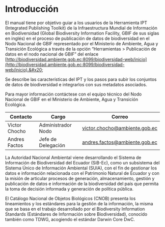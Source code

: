 # Introducción

El manual tiene por objetivo guiar a los usuarios de la Herramienta IPT (Integrated Publishing Toolkit) de la Infraestructura Mundial de Información en Biodiversidad (Global Biodiversity Information Facility, GBIF de sus siglas en inglés) en el proceso de publicación de datos de biodiversidad en el Nodo Nacional de GBIF representado por el Ministerio de Ambiente, Agua y Transición Ecológica a través de la opción “Herramientas > Publicación de datos en el nodo nacional de GBIF” del enlace [http://biodiversidad.ambiente.gob.ec:8099/biodiversidad-web/inicio](http://biodiversidad.ambiente.gob.ec:8099/biodiversidad-web/inicio).&#x20;

Se describe las características del IPT y los pasos para subir los conjuntos de datos de biodiversidad e integrarlos con sus metadatos asociados.&#x20;

Para mayor información contáctese con el equipo técnico del Nodo Nacional de GBIF en el Ministerio de Ambiente, Agua y Transición Ecológica.



| Contacto      | Cargo              | Correo                        |
| ------------- | ------------------ | ----------------------------- |
| Victor Chocho | Administrador Nodo | victor.chocho@ambiente.gob.ec |
| Andres Factos | Jefe de Delegación | andres.factos@ambiente.gob.ec |

La Autoridad Nacional Ambiental viene desarrollando el Sistema de Información de Biodiversidad del Ecuador (SiB-Ec), como un subsistema del Sistema Único de Información Ambiental (SUIA), con el fin de gestionar los datos e información relacionada con el Patrimonio Natural de Ecuador y con la misión de articular procesos de generación, almacenamiento, gestión y publicación de datos e información de la biodiversidad del país que permita la toma de decisión informada y generación de política pública.&#x20;

El Catálogo Nacional de Objetos Biológicos (CNOB) presenta los lineamientos y los estándares para la gestión de la información, la misma que se basa en el trabajo desarrollado por el Biodiversity Information Standards (Estándares de Información sobre Biodiversidad), conocido también como TDWG, acogiendo el estándar Darwin Core DwC.
